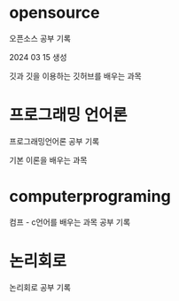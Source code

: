 # opensource 
오픈소스 공부 기록 

2024 03 15 생성 

깃과 깃을 이용하는 깃허브를 배우는 과목 

# 프로그래밍 언어론
프로그래밍언어론 공부 기록

기본 이론을 배우는 과목

# computerprograming 
컴프 - c언어를 배우는 과목 공부 기록

# 논리회로 
논리회로 공부 기록 

